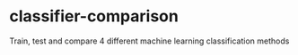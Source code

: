# classifier-comparison
Train, test and compare 4 different machine learning classification methods
